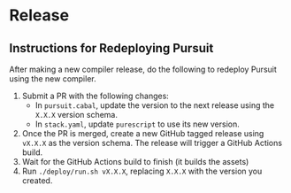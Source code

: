 # Release

## Instructions for Redeploying Pursuit

After making a new compiler release, do the following to redeploy Pursuit using the new compiler.

1. Submit a PR with the following changes:
    - In `pursuit.cabal`, update the version to the next release using the `X.X.X` version schema.
    - In `stack.yaml`, update `purescript` to use its new version.
2. Once the PR is merged, create a new GitHub tagged release using `vX.X.X` as the version schema. The release will trigger a GitHub Actions build.
3. Wait for the GitHub Actions build to finish (it builds the assets)
4. Run `./deploy/run.sh vX.X.X`, replacing `X.X.X` with the version you created.
